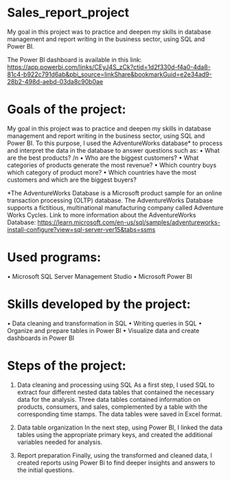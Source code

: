 # Sales_report_project
My goal in this project was to practice and deepen my skills in database management and report writing in the business sector, using SQL and Power BI.

The Power BI dashboard is available in this link: https://app.powerbi.com/links/CEyJ4S_zCk?ctid=1d2f330d-f4a0-4da8-81c4-b922c791d6ab&pbi_source=linkShare&bookmarkGuid=e2e34ad9-28b2-498d-aebd-03da8c90b0ae

# Goals of the project:
My goal in this project was to practice and deepen my skills in database management and report writing in the business sector, using SQL and Power BI.
To this purpose, I used the AdventureWorks database* to process and interpret the data in the database to answer questions such as:
•	What are the best products? /n
•	Who are the biggest customers?
•	What categories of products generate the most revenue?
•	Which country buys which category of product more?
•	Which countries have the most customers and which are the biggest buyers?

*The AdventureWorks Database is a Microsoft product sample for an online transaction processing (OLTP) database. The AdventureWorks Database supports a fictitious, multinational manufacturing company called Adventure Works Cycles.
Link to more information about the AdventureWorks Database: https://learn.microsoft.com/en-us/sql/samples/adventureworks-install-configure?view=sql-server-ver15&tabs=ssms

# Used programs:
•	Microsoft SQL Server Management Studio
•	Microsoft Power BI

# Skills developed by the project:
•	Data cleaning and transformation in SQL
•	Writing queries in SQL
•	Organize and prepare tables in Power BI
•	Visualize data and create dashboards in Power BI

# Steps of the project:

1.	Data cleaning and processing using SQL
As a first step, I used SQL to extract four different nested data tables that contained the necessary data for the analysis. 
Three data tables contained information on products, consumers, and sales, complemented by a table with the corresponding time stamps. The data tables were saved in Excel format.

2.	Data table organization
In the next step, using Power BI, I linked the data tables using the appropriate primary keys, and created the additional variables needed for analysis.
 

3.	Report preparation
Finally, using the transformed and cleaned data, I created reports using Power Bi to find deeper insights and answers to the initial questions.

 
